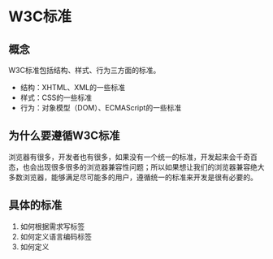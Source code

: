 # W3C标准

## 概念

W3C标准包括结构、样式、行为三方面的标准。

- 结构：XHTML、XML的一些标准
- 样式：CSS的一些标准
- 行为：对象模型（DOM）、ECMAScript的一些标准

## 为什么要遵循W3C标准

浏览器有很多，开发者也有很多，如果没有一个统一的标准，开发起来会千奇百态，也会出现很多很多的浏览器兼容性问题；所以如果想让我们的浏览器兼容绝大多数浏览器，能够满足尽可能多的用户，遵循统一的标准来开发是很有必要的。

## 具体的标准

1. 如何根据需求写<DOCTYPE>标签
2. 如何定义语言编码<meta>标签
3. 如何定义<script> <style>等标签
4. XHTML标签都要闭合，不论是单标签还是复合标签
5. 标签名和属性名都要小写，属性值要加引号
6. 不要在HTML注释<!--***-->中添加--，如有需要，可用= ~代替
7. JS编写要严格区分大小写